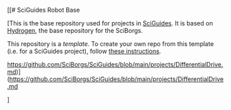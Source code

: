 [[# SciGuides Robot Base

[This is the base repository used for projects in [SciGuides](https://github.com/SciBorgs/SciGuides). It is based on [Hydrogen](https://github.com/SciBorgs/Hydrogen), the base repository for the SciBorgs.

This repository is a *template*. To create your own repo from this template (i.e. for a SciGuides project), follow [these instructions](https://docs.github.com/en/repositories/creating-and-managing-repositories/creating-a-repository-from-a-template#creating-a-repository-from-a-template).

https://github.com/SciBorgs/SciGuides/blob/main/projects/DifferentialDrive.md)](https://github.com/SciBorgs/SciGuides/blob/main/projects/DifferentialDrive.md

]
